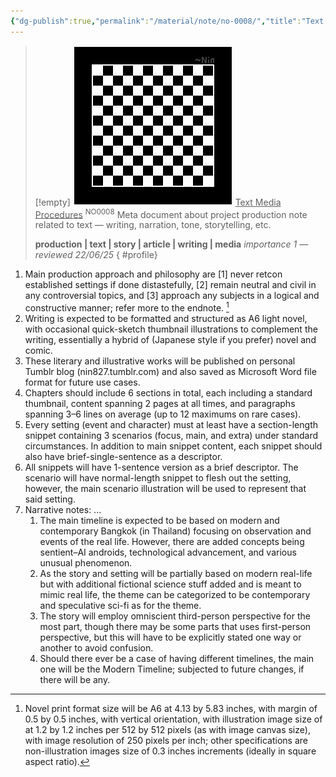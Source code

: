 ```yaml
---
{"dg-publish":true,"permalink":"/material/note/no-0008/","title":"Text Media Procedures","tags":["-note"]}
---
```


>[!empty]
> ![RESOURCE/ASSET/OTHER/PlaceholderIcon.png|icon](/img/user/RESOURCE/ASSET/OTHER/PlaceholderIcon.png) <u class="title">Text Media Procedures</u> <sup class="title">NO0008</sup> <b class="title"> </b>
> Meta document about project production note related to text — writing, narration, tone, storytelling, etc.
> 
> <b>production | text | story | article | writing | media</b>
> <i class="small">importance 1 — reviewed 22/06/25</i>
{ #profile}


1. Main production approach and philosophy are [1] never retcon established settings if done distastefully, [2] remain neutral and civil in any controversial topics, and [3] approach any subjects in a logical and constructive manner; refer more to the endnote. [^1]
2. Writing is expected to be formatted and structured as A6 light novel, with occasional quick-sketch thumbnail illustrations to complement the writing, essentially a hybrid of (Japanese style if you prefer) novel and comic.
3. These literary and illustrative works will be published on personal Tumblr blog (nin827.tumblr.com) and also saved as Microsoft Word file format for future use cases.
4. Chapters should include 6 sections in total, each including a standard thumbnail, content spanning 2 pages at all times, and paragraphs spanning 3–6 lines on average (up to 12 maximums on rare cases).
5. Every setting (event and character) must at least have a section-length snippet containing 3 scenarios (focus, main, and extra) under standard circumstances. In addition to main snippet content, each snippet should also have brief-single-sentence as a descriptor.
6. All snippets will have 1-sentence version as a brief descriptor. The scenario will have normal-length snippet to flesh out the setting, however, the main scenario illustration will be used to represent that said setting.
7. Narrative notes: ...
	1. The main timeline is expected to be based on modern and contemporary Bangkok (in Thailand) focusing on observation and events of the real life. However, there are added concepts being sentient–AI androids, technological advancement, and various unusual phenomenon.
	2. As the story and setting will be partially based on modern real-life but with additional fictional science stuff added and is meant to mimic real life, the theme can be categorized to be contemporary and speculative sci-fi as for the theme.
	3. The story will employ omniscient third-person perspective for the most part, though there may be some parts that uses first-person perspective, but this will have to be explicitly stated one way or another to avoid confusion.
	4. Should there ever be a case of having different timelines, the main one will be the Modern Timeline; subjected to future changes, if there will be any.

[^1]: Novel print format size will be A6 at 4.13 by 5.83 inches, with margin of 0.5 by 0.5 inches, with vertical orientation, with illustration image size of at 1.2 by 1.2 inches per 512 by 512 pixels (as with image canvas size), with image resolution of 250 pixels per inch; other specifications are non-illustration images size of 0.3 inches increments (ideally in square aspect ratio).
